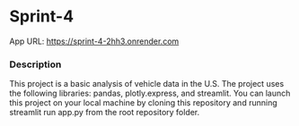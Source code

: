 # Sprint-4
App URL: https://sprint-4-2hh3.onrender.com

### Description
This project is a basic analysis of vehicle data in the U.S. The project uses the following libraries: pandas, plotly.express, and streamlit. You can launch this project on your local machine by cloning this repository and running streamlit run app.py from the root repository folder.
